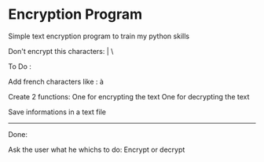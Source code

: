 # Encryption Program
 Simple text encryption program to train my python skills

Don't encrypt this characters: | \\



To Do :

Add french characters like : à 

Create 2 functions:
    One for encrypting the text 
    One for decrypting the text

Save informations in a text file



*****************

Done:

Ask the user what he whichs to do: Encrypt or decrypt
